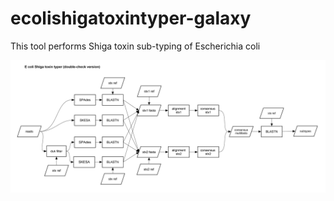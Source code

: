 # ecolishigatoxintyper-galaxy
This tool performs Shiga toxin sub-typing of Escherichia coli

![flow chart of the tool](https://github.com/aknijn/ecolishigatoxintyper-galaxy/blob/master/stx.png?raw=true)
